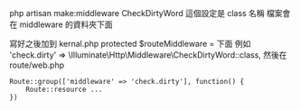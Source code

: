 php artisan make:middleware CheckDirtyWord
這個設定是 class 名稱
檔案會在 middleware 的資料夾下面

寫好之後加到
kernal.php
protected $routeMiddleware = 下面
例如
    'check.dirty' => \Illuminate\Http\Middleware\CheckDirtyWord::class,
然後在 route/web.php
```
Route::group(['middleware' => 'check.dirty'], function() {
    Route::resource ...    
})
```
